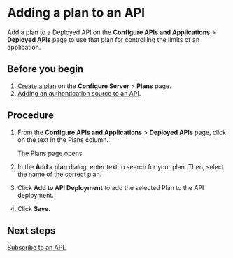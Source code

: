 # Adding a plan to an API 

<head>
  <meta name="guidename" content="API Management"/>
  <meta name="context" content="GUID-cbb0a60f-eb42-42e2-9dd6-5c7ad946470c"/>
</head>


Add a plan to a Deployed API on the **Configure APIs and Applications** \> **Deployed APIs** page to use that plan for controlling the limits of an application.

## Before you begin
1.  [Create a plan](/docs/Atomsphere/API%20Management/Topics/api-Creating_a_Plan_056691f3-5640-4389-a29d-d112b7b645c4.md) on the **Configure Server** \> **Plans** page.
2.  [Adding an authentication source to an API](/docs/Atomsphere/API%20Management/Topics/t-api-Adding_an_authentication_source_to_an_API_9e89b1cd-03a3-42ad-8481-9f2a1f778a48.md).

## Procedure

1.  From the **Configure APIs and Applications** \> **Deployed APIs** page, click on the text in the Plans column.

    The Plans page opens.

2.  In the **Add a plan** dialog, enter text to search for your plan. Then, select the name of the correct plan.

3.  Click **Add to API Deployment** to add the selected Plan to the API deployment.

4.  Click **Save**.

## Next steps


[Subscribe to an API.](/docs/Atomsphere/API%20Management/Topics/api-Subscribing_to_an_API_a51f1941-2ede-40f2-b7d8-479f6f24b412.md)